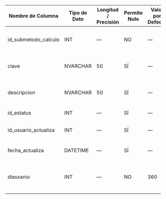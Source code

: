 | Nombre de Columna | Tipo de Dato | Longitud / Precisión | Permite Nulo | Valor por Defecto | Descripción |
| --- | --- | --- | --- | --- | --- |
| id_submetodo_calculo | INT | — | NO | — | Clave primaria del submetodo de cálculo |
| clave | NVARCHAR | 50 | SÍ | — | Clave corta identificadora del submetodo |
| descripcion | NVARCHAR | 50 | SÍ | — | Descripción del submetodo de cálculo |
| id_estatus | INT | — | SÍ | — | Estatus del registro |
| id_usuario_actualiza | INT | — | SÍ | — | Usuario que actualizó el registro |
| fecha_actualiza | DATETIME | — | SÍ | — | Fecha de última actualización |
| diasxanio | INT | — | NO | 360 | Número de días considerados por año para el cálculo |